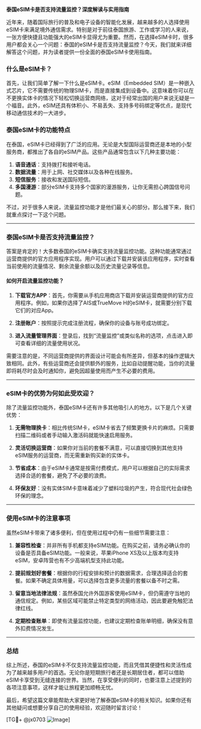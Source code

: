 **泰国eSIM卡是否支持流量监控？深度解读与实用指南**

近年来，随着国际旅行的普及和电子设备的智能化发展，越来越多的人选择使用eSIM卡来满足境外通信需求。特别是对于前往泰国旅游、工作或学习的人来说，一张方便快捷且功能强大的eSIM卡显得尤为重要。然而，在选择eSIM卡时，很多用户都会关心一个问题：泰国的eSIM卡是否支持流量监控？今天，我们就来详细解答这个问题，并为读者提供一份全面的泰国eSIM卡使用指南。

### 什么是eSIM卡？

首先，让我们简单了解一下什么是eSIM卡。eSIM（Embedded SIM）是一种嵌入式芯片，它不需要传统的物理SIM卡，而是直接集成到设备中。这意味着你可以在不更换实体卡的情况下轻松切换运营商网络，这对于经常出国的用户来说无疑是一个福音。此外，eSIM还具有体积小、不易丢失、支持多号码绑定等优点，是现代移动通信技术的一大进步。

### 泰国eSIM卡的功能特点

在泰国，eSIM卡已经得到了广泛的应用。无论是大型国际运营商还是本地的小型服务商，都推出了各自的eSIM产品。这些产品通常包含以下几种主要功能：

1. **语音通话**：支持拨打和接听电话。
2. **数据流量**：用于上网、社交媒体以及各种在线服务。
3. **短信服务**：接收和发送国际短信。
4. **多国漫游**：部分eSIM卡支持多个国家的漫游服务，让你无需担心跨国信号问题。

不过，对于很多人来说，流量监控功能才是他们最关心的部分。那么接下来，我们就重点探讨一下这个问题。

---

### 泰国eSIM卡是否支持流量监控？

答案是肯定的！大多数泰国的eSIM卡确实支持流量监控功能。这种功能通常通过运营商提供的官方应用程序实现。用户可以通过下载并安装该应用程序，实时查看当前使用的流量情况、剩余流量余额以及历史流量记录等信息。

#### 如何开启流量监控功能？

1. **下载官方APP**：首先，你需要从手机应用商店下载并安装运营商提供的官方应用程序。例如，如果你选择了AIS或TrueMove H的eSIM卡，就需要分别下载它们的对应App。
   
2. **注册账户**：按照提示完成注册流程，确保你的设备与账号成功绑定。

3. **进入流量管理界面**：登录后，找到“流量监控”或类似名称的选项，点击进入即可查看详细的流量使用状况。

需要注意的是，不同运营商提供的界面设计可能会有所差异，但基本的操作逻辑大致相同。此外，有些运营商还会提供额外的服务，比如自动提醒功能，当你的流量即将耗尽时会及时通知你，避免因超量使用而产生不必要的费用。

---

### eSIM卡的优势为何如此受欢迎？

除了流量监控功能外，泰国eSIM卡还有许多其他吸引人的地方。以下是几个关键优势：

1. **无需物理换卡**：相比传统SIM卡，eSIM卡省去了频繁更换卡片的麻烦。只需要扫描二维码或者手动输入激活码就能快速启用服务。

2. **灵活切换运营商**：如果你对当前的套餐不满意，可以直接切换到其他支持eSIM服务的运营商，而无需重新购买新的实体卡。

3. **节省成本**：由于eSIM卡通常是按需付费模式，用户可以根据自己的实际需求选择合适的套餐，避免了不必要的浪费。

4. **环保友好**：没有实体SIM卡意味着减少了塑料垃圾的产生，符合现代社会绿色环保的理念。

---

### 使用eSIM卡的注意事项

虽然eSIM卡带来了诸多便利，但在使用过程中仍有一些细节需要注意：

1. **兼容性检查**：并非所有手机都支持eSIM功能。在购买之前，请务必确认你的设备是否具备eSIM功能。一般来说，苹果iPhone XS及以上版本均支持eSIM，安卓阵营也有不少高端机型支持此功能。

2. **提前规划好套餐**：根据你的行程安排和预计的数据需求，合理选择适合的套餐。如果不确定具体用量，可以选择包含更多流量的套餐以备不时之需。

3. **留意当地法律法规**：虽然泰国允许外国游客使用eSIM卡，但仍需遵守当地的通信规定。例如，某些区域可能禁止特定类型的网络活动，因此要避免触犯法律红线。

4. **定期检查账单**：即使有流量监控功能，也建议定期检查账单明细，确保没有意外扣费情况发生。

---

### 总结

综上所述，泰国的eSIM卡不仅支持流量监控功能，而且凭借其便捷性和灵活性成为了越来越多用户的首选。无论你是短期旅行者还是长期居住者，都可以借助eSIM卡享受到无缝连接的世界。当然，在享受便利的同时，也要注意上述提到的各项注意事项，这样才能让旅程更加顺畅无忧。

最后，希望这篇文章能帮助大家更好地了解泰国eSIM卡的相关知识。如果你还有其他疑问或想要分享自己的使用经验，欢迎随时留言讨论！

[TG💪+ @jx0703 ![Image](https://github.com/user-attachments/assets/dbca1d08-cadb-493c-b0ec-ad6f7a83f270)]